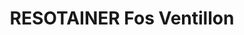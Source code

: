 ---
title: "RESOTAINER Fos Ventillon"
url: /fos-sur-mer/resotainer-fos-ventillon/
shop: location de stockage
---